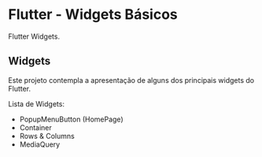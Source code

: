 # Flutter - Widgets Básicos

Flutter Widgets.

## Widgets

Este projeto contempla a apresentação de alguns dos principais widgets do Flutter.

Lista de Widgets:

- PopupMenuButton (HomePage)
- Container
- Rows & Columns
- MediaQuery
